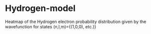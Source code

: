 # Hydrogen-model
Heatmap of the Hydrogen electron probability distribution given by the wavefunction for states (n,l,m)={(1,0,0), etc.)}
